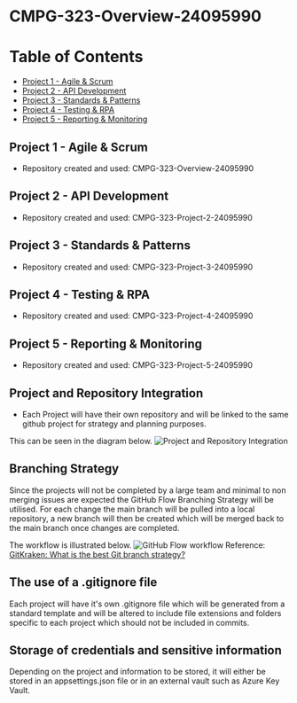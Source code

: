# CMPG-323-Overview-24095990

# Table of Contents
 - [Project 1 - Agile & Scrum](#project-1---agile--scrum)
 - [Project 2 - API Development](#project-2---api-development)
 - [Project 3 - Standards & Patterns](#project-3---standards--patterns)
 - [Project 4 - Testing & RPA](#project-4---testing--rpa)
 - [Project 5 - Reporting & Monitoring](#project-5---reporting--monitoring)

## Project 1 - Agile & Scrum
- Repository created and used:  CMPG-323-Overview-24095990

## Project 2 - API Development
- Repository created and used:  CMPG-323-Project-2-24095990

## Project 3 - Standards & Patterns
- Repository created and used:  CMPG-323-Project-3-24095990

## Project 4 - Testing & RPA
- Repository created and used:  CMPG-323-Project-4-24095990

## Project 5 - Reporting & Monitoring
- Repository created and used:  CMPG-323-Project-5-24095990

## Project and Repository Integration
- Each Project will have their own repository and will be linked to the same github project for strategy and planning purposes.

This can be seen in the diagram below.
<img src ="../Resources/Diagram1.png" alt="Project and Repository Integration">

## Branching Strategy
Since the projects will not be completed by a large team and minimal to non merging issues are expected the GitHub Flow Branching Strategy will be utilised.
For each change the main branch will be pulled into a local repository, a new branch will then be created which will be merged back to the main branch once changes are completed.

The workflow is illustrated below.
<img src ="../Resources/Diagram2.png" alt="GitHub Flow workflow">
Reference: <a href="https://www.gitkraken.com/learn/git/best-practices/git-branch-strategy#:~:text=GitHub%20Flow%20Branch%20Strategy,contains%20your%20production%2Dready%20code">GitKraken: What is the best Git branch strategy?</a>

## The use of a .gitignore file
Each project will have it's own .gitignore file which will be generated from a standard template and will be altered to include file extensions and folders specific to each project which should not be included in commits.

## Storage of credentials and sensitive information
Depending on the project and information to be stored, it will either be stored in an appsettings.json file or in an external vault such as Azure Key Vault.
